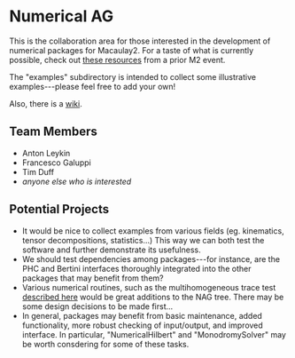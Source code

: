 # Numerical AG

This is the collaboration area for those interested in the development of numerical packages for Macaulay2. For a taste of what is currently possible, check out [these resources](http://www2.macaulay2.com/Macaulay2/Events/Workshop2017Atlanta-files/Day1/Anton/index.html) from a prior M2 event.

The "examples" subdirectory is intended to collect some illustrative examples---please feel free to add your own!

Also, there is a [wiki](https://github.com/Macaulay2/Workshop-2018-Leipzig/wiki/Numerical-AG).

## Team Members

* Anton Leykin
* Francesco Galuppi
* Tim Duff 
* _anyone else who is interested_

## Potential Projects

* It would be nice to collect examples from various fields (eg. kinematics, tensor decompositions, statistics...) This way we can both test the software and further demonstrate its usefulness.
* We should test dependencies among packages---for instance, are the PHC and Bertini interfaces thoroughly integrated into the other packages that may benefit from them?
* Various numerical routines, such as the multihomogeneous trace test [described here](https://arxiv.org/pdf/1608.00540.pdf) would be great additions to the NAG tree. There may be some design decisions to be made first...
* In general, packages may benefit from basic maintenance, added functionality, more robust checking of input/output, and improved interface. In particular, "NumericalHilbert" and "MonodromySolver" may be worth consdering for some of these tasks.
